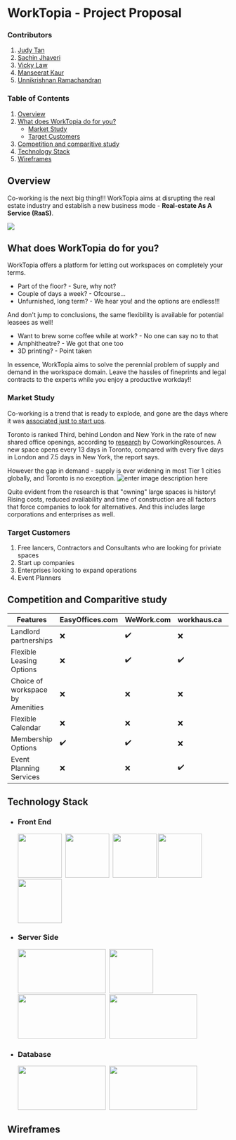 # WorkTopia - Project Proposal

### Contributors
1. [Judy Tan](https://github.com/jt0398) 
2. [Sachin Jhaveri](https://github.com/sachin796)
3. [Vicky Law](https://github.com/vlaw1217)
4. [Manseerat Kaur](https://github.com/seeratsidhu) 
5. [Unnikrishnan Ramachandran](https://github.com/unnikrishnan-r) 

### Table of Contents

1. [Overview](#Overview)
2. [What does WorkTopia do for you?](#What-does-WorkTopia-do-for-you?)
	 - [Market Study](#Market-Study)
	 - [Target Customers](#Target-Customers)
3. [Competition and comparitive study](#Competition-and-comparitive-study)
4. [Technology Stack](#Technology-Stack)
5. [Wireframes](https://balsamiq.cloud/sq6bp1i/peuxeok/r4465)


## Overview
Co-working is the next big thing!!! WorkTopia aims at disrupting the real estate industry and establish a new business mode - **Real-estate As A Service (RaaS)**.

![](https://assets-global.website-files.com/5b0eb78d23154b82952ae4b1/5cd5a39342c8b562267c64b5_cwgrowthstudy-01.png)



## What does WorkTopia do for you?
WorkTopia offers a platform for letting out workspaces on completely your terms.
- Part of the floor? - Sure, why not?
- Couple of days a week? - Ofcourse...
- Unfurnished, long term? - We hear you!
and the options are endless!!!

And don't jump to conclusions, the same flexibility is available for potential leasees as well!
 - Want to brew some coffee while at work? - No one can say no to that
 - Amphitheatre? - We got that one too
 - 3D printing? - Point taken

In essence, WorkTopia aims to solve the perennial problem of supply and demand in the workspace domain.
Leave the hassles of fineprints and legal contracts to the experts while you enjoy a productive workday!!

### Market Study

Co-working is a trend that is ready to explode, and gone are the days where it was [associated just to start ups](https://www.cnbc.com/2017/09/01/coworking-spaces-arent-just-for-entrepreneurs-anymore.html).

Toronto is ranked Third, behind London and New York in the rate of new shared office openings, according to [research](https://www.coworkingresources.org/blog/key-figures-coworking-growth) by CoworkingResources. A new space opens every 13 days in Toronto, compared with every five days in London and 7.5 days in New York, the report says.

However the gap in demand - supply is ever widening in most Tier 1 cities globally, and Toronto is no exception.
![enter image description here](https://cdn.skyrisecities.com/sites/default/files/images/articles/2019/08/38423/38423-128128.jpg)

Quite evident from the research is that "owning" large spaces is history! Rising costs, reduced availability and time of construction are all factors that force companies to look for alternatives.
And this includes large corporations and enterprises as well.

### Target Customers

1. Free lancers, Contractors and Consultants who are looking for priviate spaces
2. Start up companies
3. Enterprises looking to expand operations
4. Event Planners

## Competition and Comparitive study
|Features| EasyOffices.com | WeWork.com | workhaus.ca | WorkTopia.com |
|--|--|--|--|--|
| Landlord partnerships  | ❌ | ✔️|❌ |✔️
| Flexible Leasing Options| ❌ | ✔️| ✔️|✔️
| Choice of workspace by Amenities   | ❌ |❌ |❌ |✔️
| Flexible Calendar     |❌  |❌ | ❌|✔️
| Membership Options    |✔️  | ✔️|❌ |✔️
| Event Planning Services|❌ | ❌| ✔️|✔️


## Technology Stack
 - ### Front End
 
    <img src="https://encrypted-tbn0.gstatic.com/images?q=tbn:ANd9GcR8XImA7fcTYFk81l7IUpQqnx9R3Ae1d_QLEkBgzhj0x1tP8e7H&s" width="100" height="100"> 
    <img src="https://github.com/unnikrishnan-r/food-bank/blob/master/public/img/html.png?raw=true" width="100" height="100"> 
    <img src="https://github.com/unnikrishnan-r/food-bank/blob/master/public/img/css.png?raw=true" width="100" height="100">
    <img src="https://github.com/unnikrishnan-r/food-bank/blob/master/public/img/jquery.png?raw=true" width="100" height="100"> 
    <img src="https://github.com/unnikrishnan-r/food-bank/blob/master/public/img/bootstrap.png?raw=true" width="100" height="100">

- ### Server Side
    <img src="https://github.com/unnikrishnan-r/food-bank/blob/master/public/img/npm.png?raw=true" width="200" height="100"> 
    <img src="https://github.com/unnikrishnan-r/food-bank/blob/master/public/img/moemnt.png?raw=true" width="100" height="100"> 
    <img src="https://github.com/unnikrishnan-r/food-bank/blob/master/public/img/twilio.png?raw=true" width="200" height="100"> 
    <img src="https://github.com/unnikrishnan-r/food-bank/blob/master/public/img/express.png?raw=true" width="200" height="100"> 

- ### Database
    <img src="https://github.com/unnikrishnan-r/food-bank/blob/master/public/img/sequelize.png?raw=true" width="200" height="100"> 
    <img src="https://github.com/unnikrishnan-r/food-bank/blob/master/public/img/mysql.png?raw=true" width="200" height="100"> 
## Wireframes
